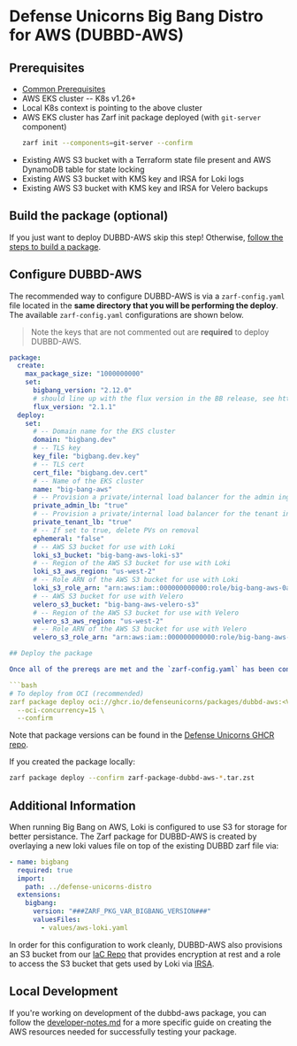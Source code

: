 # Defense Unicorns Big Bang Distro for AWS (DUBBD-AWS)

## Prerequisites

- [Common Prerequisites](../docs/prereq-steps.md)
- AWS EKS cluster -- K8s v1.26+
- Local K8s context is pointing to the above cluster
- AWS EKS cluster has Zarf init package deployed (with `git-server` component)
  ```bash
  zarf init --components=git-server --confirm
  ```
- Existing AWS S3 bucket with a Terraform state file present and AWS DynamoDB table for state locking
- Existing AWS S3 bucket with KMS key and IRSA for Loki logs
- Existing AWS S3 bucket with KMS key and IRSA for Velero backups

## Build the package (optional)

If you just want to deploy DUBBD-AWS skip this step! Otherwise, [follow the steps to build a package](../docs//building-package.md).

## Configure DUBBD-AWS

The recommended way to configure DUBBD-AWS is via a `zarf-config.yaml` file located in the **same directory that you will be performing the deploy**. The available `zarf-config.yaml` configurations are shown below.

> Note the keys that are not commented out are **required** to deploy DUBBD-AWS.

````yaml
package:
  create:
    max_package_size: "1000000000"
    set:
      bigbang_version: "2.12.0"
      # should line up with the flux version in the BB release, see https://repo1.dso.mil/big-bang/bigbang/-/blob/master/base/flux/gotk-components.yaml#L3
      flux_version: "2.1.1"
  deploy:
    set:
      # -- Domain name for the EKS cluster
      domain: "bigbang.dev"
      # -- TLS key
      key_file: "bigbang.dev.key"
      # -- TLS cert
      cert_file: "bigbang.dev.cert"
      # -- Name of the EKS cluster
      name: "big-bang-aws"
      # -- Provision a private/internal load balancer for the admin ingress gateway, if false a public load balancer will be provisioned
      private_admin_lb: "true"
      # -- Provision a private/internal load balancer for the tenant ingress gateway, if false a public load balancer will be provisioned
      private_tenant_lb: "true"
      # -- If set to true, delete PVs on removal
      ephemeral: "false"
      # -- AWS S3 bucket for use with Loki
      loki_s3_bucket: "big-bang-aws-loki-s3"
      # -- Region of the AWS S3 bucket for use with Loki
      loki_s3_aws_region: "us-west-2"
      # -- Role ARN of the AWS S3 bucket for use with Loki
      loki_s3_role_arn: "arn:aws:iam::000000000000:role/big-bang-aws-0a0a0a0-loki-logging-loki-irsa"
      # -- AWS S3 bucket for use with Velero
      velero_s3_bucket: "big-bang-aws-velero-s3"
      # -- Region of the AWS S3 bucket for use with Velero
      velero_s3_aws_region: "us-west-2"
      # -- Role ARN of the AWS S3 bucket for use with Velero
      velero_s3_role_arn: "arn:aws:iam::000000000000:role/big-bang-aws-0a0a0a0-velero-velero-velero-server-irsa"

## Deploy the package

Once all of the prereqs are met and the `zarf-config.yaml` has been configured:

```bash
# To deploy from OCI (recommended)
zarf package deploy oci://ghcr.io/defenseunicorns/packages/dubbd-aws:<VERSION>-amd64 \
  --oci-concurrency=15 \
  --confirm
````

Note that package versions can be found in the [Defense Unicorns GHCR repo](https://github.com/defenseunicorns/uds-package-dubbd/pkgs/container/packages%2Fdubbd-aws).

If you created the package locally:

```bash
zarf package deploy --confirm zarf-package-dubbd-aws-*.tar.zst
```

## Additional Information

When running Big Bang on AWS, Loki is configured to use S3 for storage for better persistance. The Zarf package for DUBBD-AWS is created by overlaying a new loki values file on top of the existing DUBBD zarf file via:

```yaml
- name: bigbang
  required: true
  import:
    path: ../defense-unicorns-distro
  extensions:
    bigbang:
      version: "###ZARF_PKG_VAR_BIGBANG_VERSION###"
      valuesFiles:
        - values/aws-loki.yaml
```

In order for this configuration to work cleanly, DUBBD-AWS also provisions an S3 bucket from our [IaC Repo](https://github.com/defenseunicorns/terraform-aws-uds-s3) that provides encryption at rest and a role to access the S3 bucket that gets used by Loki via [IRSA](https://docs.aws.amazon.com/eks/latest/userguide/iam-roles-for-service-accounts.html).

## Local Development

If you're working on development of the dubbd-aws package, you can follow the [developer-notes.md](../docs/developer-notes.md) for a more specific guide on creating the AWS resources needed for successfully testing your package.
